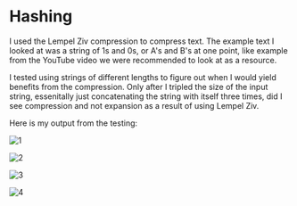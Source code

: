 # Hashing

I used the Lempel Ziv compression to compress text. The example text I looked at was a string of 1s and 0s, or A's and B's at one point, like example from the YouTube video we were recommended to look at as a resource.

I tested using strings of different lengths to figure out when I would yield benefits from the compression. Only after I tripled the size of the input string, essenitally just concatenating the string with itself three times, did I see compression and not expansion as a result of using Lempel Ziv.

Here is my output from the testing:

![1]([https://someurl/imagelocation/image.png](https://github.com/jes-bro/hashing/blob/master/Screenshot%20from%202024-04-08%2000-52-05.png))

![2](https://someurl/imagelocation/image.png)

![3](https://someurl/imagelocation/image.png)

![4](https://someurl/imagelocation/image.png)
